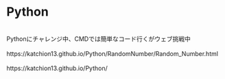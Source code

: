 # Python
<br>
Pythonにチャレンジ中、CMDでは簡単なコード行くがウェブ挑戦中<br>
<br>
https://katchion13.github.io/Python/RandomNumber/Random_Number.html<br>
<br>
https://katchion13.github.io/Python/<br>
